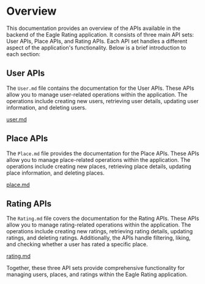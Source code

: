 # Overview

This documentation provides an overview of the APIs available in the backend of the Eagle Rating application. It consists of three main API sets: User APIs, Place APIs, and Rating APIs. Each API set handles a different aspect of the application's functionality. Below is a brief introduction to each section:

## User APIs

The `User.md` file contains the documentation for the User APIs. These APIs allow you to manage user-related operations within the application. The operations include creating new users, retrieving user details, updating user information, and deleting users.

[user.md](https://github.com/henrydierkes/Eagle_Rating/tree/master/Documentation/Technical/Backend/api/User.md)

## Place APIs

The `Place.md` file provides the documentation for the Place APIs. These APIs allow you to manage place-related operations within the application. The operations include creating new places, retrieving place details, updating place information, and deleting places.

[place.md](https://github.com/henrydierkes/Eagle_Rating/tree/master/Documentation/Technical/Backend/api/Place.md)

## Rating APIs

The `Rating.md` file covers the documentation for the Rating APIs. These APIs allow you to manage rating-related operations within the application. The operations include creating new ratings, retrieving rating details, updating ratings, and deleting ratings. Additionally, the APIs handle filtering, liking, and checking whether a user has rated a specific place.

[rating.md](https://github.com/henrydierkes/Eagle_Rating/tree/master/Documentation/Technical/Backend/api/Rating.md)

Together, these three API sets provide comprehensive functionality for managing users, places, and ratings within the Eagle Rating application.
